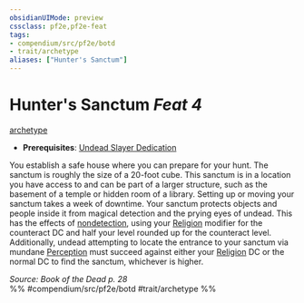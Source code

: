 ```yaml
---
obsidianUIMode: preview
cssclass: pf2e,pf2e-feat
tags:
- compendium/src/pf2e/botd
- trait/archetype
aliases: ["Hunter's Sanctum"]
---
```

# Hunter's Sanctum  *Feat 4*  
[archetype](archetype.md "Archetype Feat Trait")  

- **Prerequisites**: [Undead Slayer Dedication](undead-slayer-dedication-botd.md)

You establish a safe house where you can prepare for your hunt. The sanctum is roughly the size of a 20-foot cube. This sanctum is in a location you have access to and can be part of a larger structure, such as the basement of a temple or hidden room of a library. Setting up or moving your sanctum takes a week of downtime. Your sanctum protects objects and people inside it from magical detection and the prying eyes of undead. This has the effects of [nondetection](nondetection.md), using your [Religion](skills.md#Religion) modifier for the counteract DC and half your level rounded up for the counteract level. Additionally, undead attempting to locate the entrance to your sanctum via mundane [Perception](skills.md#Perception) must succeed against either your [Religion](skills.md#Religion) DC or the normal DC to find the sanctum, whichever is higher.

*Source: Book of the Dead p. 28*  
%% #compendium/src/pf2e/botd #trait/archetype %%